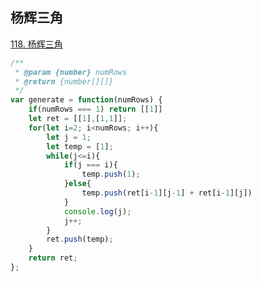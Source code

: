 ## 杨辉三角

[118. 杨辉三角](https://leetcode-cn.com/problems/pascals-triangle/)

```javascript
/**
 * @param {number} numRows
 * @return {number[][]}
 */
var generate = function(numRows) {
    if(numRows === 1) return [[1]]
    let ret = [[1],[1,1]];
    for(let i=2; i<numRows; i++){
        let j = 1;
        let temp = [1];
        while(j<=i){
            if(j === i){
                temp.push(1);
            }else{
                temp.push(ret[i-1][j-1] + ret[i-1][j])
            }
            console.log(j);
            j++;
        }
        ret.push(temp);
    }
    return ret;
};
```
